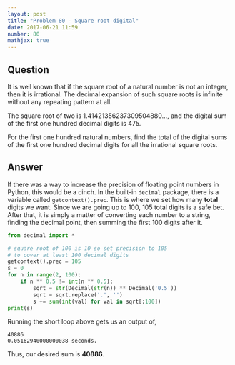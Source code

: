 ```yaml
---
layout: post
title: "Problem 80 - Square root digital"
date: 2017-06-21 11:59
number: 80
mathjax: true
---
```


## Question

It is well known that if the square root of a natural number is not an integer, then it is irrational. The decimal expansion of such square roots is infinite without any repeating pattern at all.

The square root of two is 1.41421356237309504880..., and the digital sum of the first one hundred decimal digits is 475.

For the first one hundred natural numbers, find the total of the digital sums of the first one hundred decimal digits for all the irrational square roots.

## Answer

If there was a way to increase the precision of floating point numbers in Python, this would be a cinch. In the built-in `decimal` package, there is a variable called `getcontext().prec`. This is where we set how many **total** digits we want. Since we are going up to 100, 105 total digits is a safe bet. After that, it is simply a matter of converting each number to a string, finding the decimal point, then summing the first 100 digits after it.

```python
from decimal import *

# square root of 100 is 10 so set precision to 105
# to cover at least 100 decimal digits
getcontext().prec = 105
s = 0
for n in range(2, 100):
    if n ** 0.5 != int(n ** 0.5):
        sqrt = str(Decimal(str(n)) ** Decimal('0.5'))
        sqrt = sqrt.replace('.', '')
        s += sum(int(val) for val in sqrt[:100])
print(s)
```

Running the short loop above gets us an output of,

```
40886
0.05162940000000038 seconds.
```

Thus, our desired sum is **40886**.